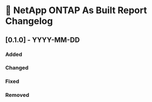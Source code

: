 # :arrows_counterclockwise: NetApp ONTAP As Built Report Changelog

## [0.1.0] - YYYY-MM-DD

### Added

### Changed

### Fixed

### Removed


